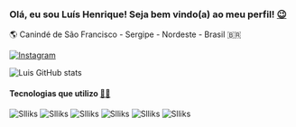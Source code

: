 ### Olá, eu sou Luís Henrique! Seja bem vindo(a) ao meu perfil! [😉](https://emojipedia.org/winking-face/)
🌎 Canindé de São Francisco - Sergipe - Nordeste - Brasil 🇧🇷 

[![Instagram](https://img.shields.io/badge/Instagram-E4405F?style=for-the-badge&logo=instagram&logoColor=white)](https://www.instagram.com/_luishenriquedev/)

![Luis GitHub stats](https://github-readme-stats.vercel.app/api?username=LuisHenrique97&show_icons=true&theme=merko)
#### Tecnologias que utilizo [👨‍💻](https://emojipedia.org/man-technologist/)
![Slliks](https://img.shields.io/badge/HTML5-E34F26?style=for-the-badge&logo=html5&logoColor=white) ![Slliks](https://img.shields.io/badge/CSS3-1572B6?style=for-the-badge&logo=css3&logoColor=white) ![Slliks](https://img.shields.io/badge/JavaScript-F7DF1E?style=for-the-badge&logo=javascript&logoColor=black) ![Slliks](https://img.shields.io/badge/Node.js-43853D?style=for-the-badge&logo=node.js&logoColor=white) ![Slliks](https://img.shields.io/badge/React-20232A?style=for-the-badge&logo=react&logoColor=61DAFB) ![Slliks](https://img.shields.io/badge/React_Native-20232A?style=for-the-badge&logo=react&logoColor=61DAFB) 



